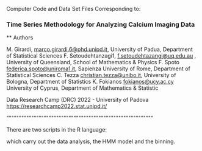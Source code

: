 Computer Code and Data Set Files Corresponding to:

### Time Series Methodology for Analyzing Calcium Imaging Data

** Authors

M. Girardi, marco.girardi.6@phd.unipd.it, University of Padua, Department of Statistical Sciences 
F. Setoudehtanzagi1, f.setoudehtazangi@uq.edu.au , University of Queensland, School of Mathematics & Physics 
F. Spoto federica.spoto@uniroma1.it, Sapienza University of Rome, Department of Statistical Sciences 
C. Tezza christian.tezza@unibo.it, University of Bologna, Department of Statistics 
K. Fokianos fokianos@ucy.ac.cy University of Cyprus, Department of Mathematics & Statistic 

Data Research Camp (DRC) 2022 - University of Padova
https://researchcamp2022.stat.unipd.it/


"""""""""""""""""""""""""""""""""""""""""""""""""""""""""""

There are two scripts in the R language:

which carry out the data analysis, the HMM model and the binning.



